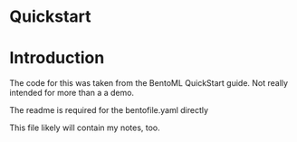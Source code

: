 # Quickstart

# Introduction

The code for this was taken from the BentoML QuickStart guide.  Not really intended for more than a a demo.

The readme is required for the bentofile.yaml directly

This file likely will contain my notes, too.